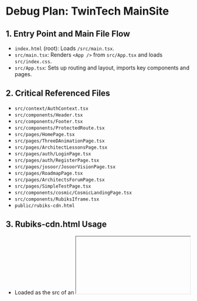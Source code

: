# Debug Plan: TwinTech MainSite

## 1. Entry Point and Main File Flow
- `index.html` (root): Loads `/src/main.tsx`.
- `src/main.tsx`: Renders `<App />` from `src/App.tsx` and loads `src/index.css`.
- `src/App.tsx`: Sets up routing and layout, imports key components and pages.

## 2. Critical Referenced Files
- `src/context/AuthContext.tsx`
- `src/components/Header.tsx`
- `src/components/Footer.tsx`
- `src/components/ProtectedRoute.tsx`
- `src/pages/HomePage.tsx`
- `src/pages/ThreeDAnimationPage.tsx`
- `src/pages/ArchitectLessonsPage.tsx`
- `src/pages/auth/LoginPage.tsx`
- `src/pages/auth/RegisterPage.tsx`
- `src/pages/josoor/JosoorVisionPage.tsx`
- `src/pages/RoadmapPage.tsx`
- `src/pages/ArchitectsForumPage.tsx`
- `src/pages/SimpleTestPage.tsx`
- `src/components/cosmic/CosmicLandingPage.tsx`
- `src/components/RubiksIframe.tsx`
- `public/rubiks-cdn.html`

## 3. Rubiks-cdn.html Usage
- Loaded as the src of an <iframe> in `RubiksIframe.tsx`.
- Communicates with React via postMessage.
- Changes to this file should be reflected in the app wherever RubiksIframe is used.

## 4. Investigation Steps
- Confirm all changes to `public/rubiks-cdn.html` are up-to-date and not overwritten by build or cache.
- Verify the dev server is serving the latest version of `public/rubiks-cdn.html`.
- Check where `RubiksIframe` is used in the app and ensure it is rendered.
- Review recent changes in all critical files listed above.
- Document findings and update this plan as needed.

## 5. Next Actions
- Follow this plan to diagnose why changes to `public/rubiks-cdn.html` are not reflected in the running app.
- Save all findings and steps for future reference.
